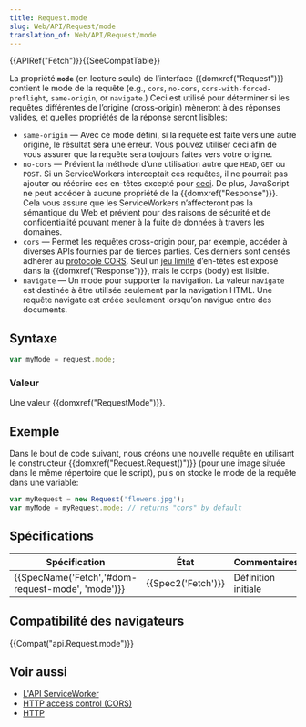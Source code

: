```yaml
---
title: Request.mode
slug: Web/API/Request/mode
translation_of: Web/API/Request/mode
---
```

{{APIRef("Fetch")}}{{SeeCompatTable}}

La propriété **`mode`** (en lecture seule) de l’interface {{domxref("Request")}} contient le mode de la requête (e.g., `cors`, `no-cors`, `cors-with-forced-preflight`, `same-origin`, or `navigate`.) Ceci est utilisé pour déterminer si les requêtes différentes de l’origine (cross-origin) mèneront à des réponses valides, et quelles propriétés de la réponse seront lisibles:

- `same-origin` — Avec ce mode défini, si la requête est faite vers une autre origine, le résultat sera une erreur. Vous pouvez utiliser ceci afin de vous assurer que la requête sera toujours faites vers votre origine.
- `no-cors` — Prévient la méthode d’une utilisation autre que `HEAD`, `GET` ou `POST`. Si un ServiceWorkers interceptait ces requêtes, il ne pourrait pas ajouter ou réécrire ces en-têtes excepté pour [ceci](https://fetch.spec.whatwg.org/#simple-header). De plus, JavaScript ne peut accéder à aucune propriété de la {{domxref("Response")}}. Cela vous assure que les ServiceWorkers n’affecteront pas la sémantique du Web et prévient pour des raisons de sécurité et de confidentialité pouvant mener à la fuite de données à travers les domaines.
- `cors` — Permet les requêtes cross-origin pour, par exemple, accéder à diverses APIs fournies par de tierces parties. Ces derniers sont censés adhérer au [protocole CORS](/en-US/docs/Web/HTTP/Access_control_CORS). Seul un [jeu limité](https://fetch.spec.whatwg.org/#concept-filtered-response-cors) d’en-têtes est exposé dans la {{domxref("Response")}}, mais le corps (body) est lisible.
- `navigate` — Un mode pour supporter la navigation. La valeur `navigate` est destinée à être utilisée seulement par la navigation HTML. Une requête navigate est créée seulement lorsqu’on navigue entre des documents.

## Syntaxe

```js
var myMode = request.mode;
```

### Valeur

Une valeur {{domxref("RequestMode")}}.

## Exemple

Dans le bout de code suivant, nous créons une nouvelle requête en utilisant le constructeur {{domxref("Request.Request()")}}  (pour une image située dans le même répertoire que le script), puis on stocke le mode de la requête dans une variable:

```js
var myRequest = new Request('flowers.jpg');
var myMode = myRequest.mode; // returns "cors" by default
```

## Spécifications

| Spécification                                                    | État                     | Commentaires        |
| ---------------------------------------------------------------- | ------------------------ | ------------------- |
| {{SpecName('Fetch','#dom-request-mode', 'mode')}} | {{Spec2('Fetch')}} | Définition initiale |

## Compatibilité des navigateurs

{{Compat("api.Request.mode")}}

## Voir aussi

- [L'API ServiceWorker](/en-US/docs/Web/API/ServiceWorker_API)
- [HTTP access control (CORS)](/en-US/docs/Web/HTTP/Access_control_CORS)
- [HTTP](/en-US/docs/Web/HTTP)
